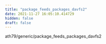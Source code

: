 ```yaml
---
title: "package_feeds_packages_davfs2"
date: 2021-11-27 16:05:10.414729
hidden: false
draft: false
---
```


ath79/generic/package_feeds_packages_davfs2

